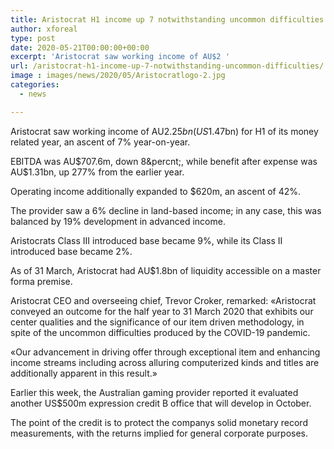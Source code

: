 ```yaml
---
title: Aristocrat H1 income up 7 notwithstanding uncommon difficulties
author: xforeal 
type: post
date: 2020-05-21T00:00:00+00:00
excerpt: 'Aristocrat saw working income of AU$2 '
url: /aristocrat-h1-income-up-7-notwithstanding-uncommon-difficulties/
image : images/news/2020/05/Aristocratlogo-2.jpg
categories:
  - news

---
```

Aristocrat saw working income of AU$2.25bn (US$1.47bn) for H1 of its money related year, an ascent of 7&percnt; year-on-year. 

EBITDA was AU$707.6m, down 8&percnt;, while benefit after expense was AU$1.31bn, up 277&percnt; from the earlier year. 

Operating income additionally expanded to $620m, an ascent of 42&percnt;. 

The provider saw a 6&percnt; decline in land-based income; in any case, this was balanced by 19&percnt; development in advanced income. 

Aristocrats Class III introduced base became 9&percnt;, while its Class II introduced base became 2&percnt;. 

As of 31 March, Aristocrat had AU$1.8bn of liquidity accessible on a master forma premise. 

Aristocrat CEO and overseeing chief, Trevor Croker, remarked: &#171;Aristocrat conveyed an outcome for the half year to 31 March 2020 that exhibits our center qualities and the significance of our item driven methodology, in spite of the uncommon difficulties produced by the COVID-19 pandemic. 

&#171;Our advancement in driving offer through exceptional item and enhancing income streams including across alluring computerized kinds and titles are additionally apparent in this result.&#187; 

Earlier this week, the Australian gaming provider reported it evaluated another US$500m expression credit B office that will develop in October. 

The point of the credit is to protect the companys solid monetary record measurements, with the returns implied for general corporate purposes.